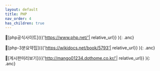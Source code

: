 ```yaml
---
layout: default
title: PHP
nav_order: 4
has_children: true
---
```


🔗[php공식사이트]({{'https://www.php.net/'| relative_url}} ){: .anc}

🔗[php-3분요약집]({{'https://wikidocs.net/book/5793'| relative_url}} ){: .anc}

🔗[게시판미리보기]({{'http://mango01234.dothome.co.kr/'| relative_url}} ){: .anc}